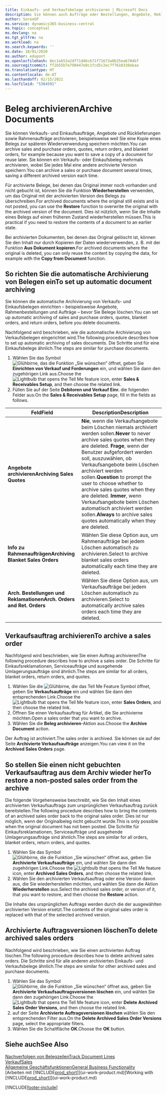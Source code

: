 ```yaml
---
title: Einkaufs- und Verkaufsbelege archivieren | Microsoft Docs
description: Sie können auch Aufträge oder Bestellungen, Angebote, Reklamationen und Rahmenaufträge archivieren, und Sie können den archivierten Beleg verwenden, um den Beleg neu zu erstellen, dass er aus archiviert wurde.
author: SorenGP
ms.service: dynamics365-business-central
ms.topic: conceptual
ms.devlang: na
ms.tgt_pltfrm: na
ms.workload: na
ms.search.keywords: ''
ms.date: 10/01/2020
ms.author: edupont
ms.openlocfilehash: 8ec1ab53a2df71d46c671f71673a0b25ea6704bf
ms.sourcegitcommit: ff2b55b7e790447e0c1fcd5c2ec7f7610338ebaa
ms.translationtype: HT
ms.contentlocale: de-AT
ms.lasthandoff: 02/15/2021
ms.locfileid: "5384591"
---
```

# <a name="archive-documents"></a><span data-ttu-id="a338f-103">Beleg archivieren</span><span class="sxs-lookup"><span data-stu-id="a338f-103">Archive Documents</span></span>
<span data-ttu-id="a338f-104">Sie können Verkaufs- und Einkaufsaufträge, Angebote und Rücklieferungen sowie Rahmenaufträge archivieren, beispielsweise weil Sie eine Kopie eines Belegs zur späteren Wiederverwendung speichern möchten.</span><span class="sxs-lookup"><span data-stu-id="a338f-104">You can archive sales and purchase orders, quotes, return orders, and blanket orders, for example because you want to save a copy of a document for reuse later.</span></span> <span data-ttu-id="a338f-105">Sie können ein Verkaufs- oder Einkaufsbeleg mehrmals archivieren, wobei Sie jedes Mal eine andere archivierte Version speichern.</span><span class="sxs-lookup"><span data-stu-id="a338f-105">You can archive a sales or purchase document several times, saving a different archived version each time.</span></span>

<span data-ttu-id="a338f-106">Für archivierte Belege, bei denen das Original immer noch vorhanden und nicht gebucht ist, können Sie die Funktion **Wiederherstellen** verwenden, um das Original mit der archivierten Version des Belegs zu überschreiben.</span><span class="sxs-lookup"><span data-stu-id="a338f-106">For archived documents where the original still exists and is not posted, you can use the **Restore** function to overwrite the original with the archived version of the document.</span></span> <span data-ttu-id="a338f-107">Dies ist nützlich, wenn Sie die Inhalte eines Belegs auf einen früheren Zustand wiederherstellen müssen.</span><span class="sxs-lookup"><span data-stu-id="a338f-107">This is practical if you need to restore the contents of a document to an earlier state.</span></span>

<span data-ttu-id="a338f-108">Bei archivierten Dokumenten, bei denen das Original gelöscht ist, können Sie den Inhalt nur durch Kopieren der Daten wiederverwenden, z. B. mit der Funktion **Aus Dokument kopieren**.</span><span class="sxs-lookup"><span data-stu-id="a338f-108">For archived documents where the original is deleted, you can only reuse the content by copying the data, for example with the **Copy from Document** function.</span></span>   

## <a name="to-set-up-automatic-document-archiving"></a><span data-ttu-id="a338f-109">So richten Sie die automatische Archivierung von Belegen ein</span><span class="sxs-lookup"><span data-stu-id="a338f-109">To set up automatic document archiving</span></span>  
<span data-ttu-id="a338f-110">Sie können die automatische Archivierung von Verkaufs- und Einkaufsbelegen einrichten – beispielsweise Angebote, Rahmenbestellungen und Aufträge – bevor Sie Belege löschen.</span><span class="sxs-lookup"><span data-stu-id="a338f-110">You can set up automatic archiving of sales and purchase orders, quotes, blanket orders, and return orders, before you delete documents.</span></span>

<span data-ttu-id="a338f-111">Nachfolgend wird beschrieben, wie die automatische Archivierung von Verkaufsbelegen eingerichtet wird.</span><span class="sxs-lookup"><span data-stu-id="a338f-111">The following procedure describes how to set up automatic archiving of sales documents.</span></span> <span data-ttu-id="a338f-112">Die Schritte sind für eine Einkaufsbelege ähnlich.</span><span class="sxs-lookup"><span data-stu-id="a338f-112">The steps are similar for purchase documents.</span></span>
1.  <span data-ttu-id="a338f-113">Wählen Sie das Symbol ![Glühbirne, das die Funktion „Sie wünschen“ öffnet](media/ui-search/search_small.png "Tell Me-Funktion"), geben Sie **Einrichten von Verkauf und Forderungen** ein, und wählen Sie dann den zugehörigen Link aus.</span><span class="sxs-lookup"><span data-stu-id="a338f-113">Choose the ![Lightbulb that opens the Tell Me feature](media/ui-search/search_small.png "Tell me what you want to do") icon, enter **Sales & Receivables Setup**, and then choose the related link.</span></span>
2. <span data-ttu-id="a338f-114">Füllen Sie auf der Seite **Debitoren und Verkauf Einr.** die folgenden Felder aus:</span><span class="sxs-lookup"><span data-stu-id="a338f-114">On the **Sales & Receivables Setup** page, fill in the fields as follows.</span></span>

|<span data-ttu-id="a338f-115">Feld</span><span class="sxs-lookup"><span data-stu-id="a338f-115">Field</span></span>|<span data-ttu-id="a338f-116">Description</span><span class="sxs-lookup"><span data-stu-id="a338f-116">Description</span></span>|
|-----|-----------|
|<span data-ttu-id="a338f-117">**Angebote archivieren**</span><span class="sxs-lookup"><span data-stu-id="a338f-117">**Archiving Sales Quotes**</span></span>|<span data-ttu-id="a338f-118">**Nie**, wenn die Verkaufsangebote beim Löschen niemals archiviert werden sollen.</span><span class="sxs-lookup"><span data-stu-id="a338f-118">**Never** to never archive sales quotes when they are deleted.</span></span> <span data-ttu-id="a338f-119">**Frage**, wenn der Benutzer aufgefordert werden soll, auszuwählen, ob Verkaufsangebote beim Löschen archiviert werden sollen.</span><span class="sxs-lookup"><span data-stu-id="a338f-119">**Question** to prompt the user to choose whether to archive sales quotes when they are deleted.</span></span> <span data-ttu-id="a338f-120">**Immer**, wenn Verkaufsangebote beim Löschen automatisch archiviert werden sollen.</span><span class="sxs-lookup"><span data-stu-id="a338f-120">**Always** to archive sales quotes automatically when they are deleted.</span></span>|
|<span data-ttu-id="a338f-121">**Info zu Rahmenaufträgen**</span><span class="sxs-lookup"><span data-stu-id="a338f-121">**Archiving Blanket Sales Orders**</span></span>|<span data-ttu-id="a338f-122">Wählen Sie diese Option aus, um Rahmenaufträge bei jedem Löschen automatisch zu archivieren.</span><span class="sxs-lookup"><span data-stu-id="a338f-122">Select to archive blanket sales orders automatically each time they are deleted.</span></span>|
|<span data-ttu-id="a338f-123">**Arch. Bestellungen und Reklamationen**</span><span class="sxs-lookup"><span data-stu-id="a338f-123">**Arch. Orders and Ret. Orders**</span></span>|<span data-ttu-id="a338f-124">Wählen Sie diese Option aus, um Verkaufsaufträge bei jedem Löschen automatisch zu archivieren.</span><span class="sxs-lookup"><span data-stu-id="a338f-124">Select to automatically archive sales orders each time they are deleted.</span></span>|

## <a name="to-archive-a-sales-order"></a><span data-ttu-id="a338f-125">Verkaufsauftrag archivieren</span><span class="sxs-lookup"><span data-stu-id="a338f-125">To archive a sales order</span></span>
<span data-ttu-id="a338f-126">Nachfolgend wird beschrieben, wie Sie einen Auftrag archivieren</span><span class="sxs-lookup"><span data-stu-id="a338f-126">The following procedure describes how to archive a sales order.</span></span> <span data-ttu-id="a338f-127">Die Schritte für Einkaufsreklamationen, Serviceaufträge und ausgehende Umlagerungsaufträge sind ähnlich.</span><span class="sxs-lookup"><span data-stu-id="a338f-127">The steps are similar for all orders, blanket orders, return orders, and quotes.</span></span>

1.  <span data-ttu-id="a338f-128">Wählen Sie die ![Glühbirne, die das Tell Me Feature](media/ui-search/search_small.png "Tell Me-Funktion") Symbol öffnet, geben Sie **Verkaufsaufträge** ein und wählen Sie dann den entsprechenden Link.</span><span class="sxs-lookup"><span data-stu-id="a338f-128">Choose the ![Lightbulb that opens the Tell Me feature](media/ui-search/search_small.png "Tell me what you want to do") icon, enter **Sales Orders**, and then choose the related link.</span></span>  
2.  <span data-ttu-id="a338f-129">Öffnen Sie einen Verkaufsauftrag für Artikel, die Sie archivierne möchten.</span><span class="sxs-lookup"><span data-stu-id="a338f-129">Open a sales order that you want to archive.</span></span>  
3.  <span data-ttu-id="a338f-130">Wählen Sie die **Beleg archivieren**-Aktion aus.</span><span class="sxs-lookup"><span data-stu-id="a338f-130">Choose the **Archive Document** action.</span></span>

<span data-ttu-id="a338f-131">Der Auftrag ist archiviert.</span><span class="sxs-lookup"><span data-stu-id="a338f-131">The sales order is archived.</span></span> <span data-ttu-id="a338f-132">Sie können sie auf der Seite **Archivierte Verkaufsaufträge** anzeigen.</span><span class="sxs-lookup"><span data-stu-id="a338f-132">You can view it on the **Archived Sales Orders** page.</span></span>

## <a name="to-restore-a-non-posted-sales-order-from-the-archive"></a><span data-ttu-id="a338f-133">So stellen Sie einen nicht gebuchten Verkaufsauftrag aus dem Archiv wieder her</span><span class="sxs-lookup"><span data-stu-id="a338f-133">To restore a non-posted sales order from the archive</span></span>
<span data-ttu-id="a338f-134">Die folgende Vorgehensweise beschreibt, wie Sie den Inhalt eines archivierten Verkaufsauftrags zum ursprünglichen Verkaufsauftrag zurück bereitstellen.</span><span class="sxs-lookup"><span data-stu-id="a338f-134">The following procedure describes how to bring the contents of an archived sales order back to the original sales order.</span></span> <span data-ttu-id="a338f-135">Dies ist nur möglich, wenn der Originalbeleg nicht gebucht wurde.</span><span class="sxs-lookup"><span data-stu-id="a338f-135">This is only possible when the original document has not been posted.</span></span> <span data-ttu-id="a338f-136">Die Schritte für Einkaufsreklamationen, Serviceaufträge und ausgehende Umlagerungsaufträge sind ähnlich.</span><span class="sxs-lookup"><span data-stu-id="a338f-136">The steps are similar for all orders, blanket orders, return orders, and quotes.</span></span>

1. <span data-ttu-id="a338f-137">Wählen Sie das Symbol ![Glühbirne, die die Funktion „Sie wünschen“ öffnet](media/ui-search/search_small.png "Tell Me-Funktion") aus, geben Sie **Archivierte Verkaufsaufträge** ein, und wählen Sie dann den zugehörigen Link.</span><span class="sxs-lookup"><span data-stu-id="a338f-137">Choose the ![Lightbulb that opens the Tell Me feature](media/ui-search/search_small.png "Tell me what you want to do") icon, enter **Archived Sales Orders**, and then choose the related link.</span></span>
2. <span data-ttu-id="a338f-138">Wählen Sie den archivierten Verkaufsauftrag oder eine Version davon aus, die Sie wiederherstellen möchten, und wählen Sie dann die Aktion **Wiederherstellen** aus.</span><span class="sxs-lookup"><span data-stu-id="a338f-138">Select the archived sales order, or version of it, that you want to restore, and then choose the **Restore** action.</span></span>  

<span data-ttu-id="a338f-139">Die Inhalte des ursprünglichen Auftrags werden durch die der ausgewählten archivierten Version ersetzt.</span><span class="sxs-lookup"><span data-stu-id="a338f-139">The contents of the original sales order is replaced with that of the selected archived version.</span></span>

## <a name="to-delete-archived-sales-orders"></a><span data-ttu-id="a338f-140">Archivierte Auftragsversionen löschen</span><span class="sxs-lookup"><span data-stu-id="a338f-140">To delete archived sales orders</span></span>
<span data-ttu-id="a338f-141">Nachfolgend wird beschrieben, wie Sie einen archivierten Auftrag löschen.</span><span class="sxs-lookup"><span data-stu-id="a338f-141">The following procedure describes how to delete archived sales orders.</span></span> <span data-ttu-id="a338f-142">Die Schritte sind für alle anderen archivierten Einkaufs- und Verkaufsbelege ähnlich.</span><span class="sxs-lookup"><span data-stu-id="a338f-142">The steps are similar for other archived sales and purchase documents.</span></span>

1.  <span data-ttu-id="a338f-143">Wählen Sie das Symbol ![Glühbirne, die die Funktion „Sie wünschen“ öffnet](media/ui-search/search_small.png "Tell Me-Funktion") aus, geben Sie **Archivierte Verkaufsauftragsversionen löschen** ein, und wählen Sie dann den zugehörigen Link.</span><span class="sxs-lookup"><span data-stu-id="a338f-143">Choose the ![Lightbulb that opens the Tell Me feature](media/ui-search/search_small.png "Tell me what you want to do") icon, enter **Delete Archived Sales Order Versions**, and then choose the related link.</span></span>  
2.  <span data-ttu-id="a338f-144">auf der Seite **Archivierte Auftragsversionen löschen** wählen Sie den entsprechenden Filter aus.</span><span class="sxs-lookup"><span data-stu-id="a338f-144">On the **Delete Archived Sales Order Versions** page, select the appropriate filters.</span></span>  
3.  <span data-ttu-id="a338f-145">Wählen Sie die Schaltfläche **OK**.</span><span class="sxs-lookup"><span data-stu-id="a338f-145">Choose the **OK** button.</span></span>

## <a name="see-also"></a><span data-ttu-id="a338f-146">Siehe auch</span><span class="sxs-lookup"><span data-stu-id="a338f-146">See Also</span></span>
[<span data-ttu-id="a338f-147">Nachverfolgen von Belegzeilen</span><span class="sxs-lookup"><span data-stu-id="a338f-147">Track Document Lines</span></span>](across-how-to-track-document-lines.md)  
[<span data-ttu-id="a338f-148">Verkauf</span><span class="sxs-lookup"><span data-stu-id="a338f-148">Sales</span></span>](sales-manage-sales.md)  
[<span data-ttu-id="a338f-149">Allgemeine Geschäftsfunktionen</span><span class="sxs-lookup"><span data-stu-id="a338f-149">General Business Functionality</span></span>](ui-across-business-areas.md)  
<span data-ttu-id="a338f-150">[Arbeiten mit [!INCLUDE[prod_short](includes/prod_short.md)]](ui-work-product.md)</span><span class="sxs-lookup"><span data-stu-id="a338f-150">[Working with [!INCLUDE[prod_short](includes/prod_short.md)]](ui-work-product.md)</span></span>


[!INCLUDE[footer-include](includes/footer-banner.md)]